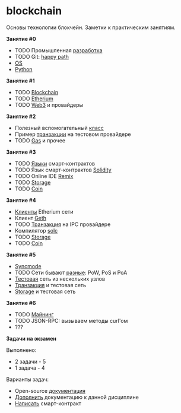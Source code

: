 # blockchain

Основы технологии блокчейн. Заметки к практическим занятиям.

**Занятие #0**

- TODO Промышленная [разработка](00/development.md)
- TODO Git: [happy path](00/git.md)
- [OS](00/os.md)
- [Python](00/python.md)

**Занятие #1**

- TODO [Blockchain](01/blockchain.md)
- TODO [Etherium](01/etherium.md) 
- TODO [Web3](01/web3.md) и провайдеры

**Занятие #2**

- Полезный вспомогательный [класс](02/wrapper.md)
- Пример [транзакции](02/transaction.md) на тестовом провайдере
- TODO [Gas](02/gas.md) и прочее

**Занятие #3**

- TODO [Языки](03/contract.md) смарт-контрактов 
- TODO Язык смарт-контрактов [Solidity](03/solidity.md)
- TODO Online IDE [Remix](03/remix.md)
- TODO [Storage](03/storage.md)
- TODO [Coin](03/coin.md)

**Занятие #4**

- [Клиенты](04/client.md) Etherium сети
- Клиент [Geth](04/geth.md)
- TODO [Транзакция](04/transaction.md) на IPC провайдере
- Компилятор [solc](04/solc.md)
- TODO [Storage](04/storage.md)
- TODO [Coin](04/coin.md)

**Занятие #5**

- [Syncmode](05/sync.md)
- TODO Сети бывают [разные](05/protocol.md): PoW, PoS и PoA
- [Тестовая](05/testnet.md) сеть из нескольких узлов
- [Транзакция](05/transaction.md) и тестовая сеть
- [Storage](05/storage.md) и тестовая сеть

**Занятие #6**

- TODO [Майнинг](06/mining.md)
- TODO JSON-RPC: вызываем методы curl'ом
- ???

**Задачи на экзамен**

Выполнено:
- 2 задачи - 5
- 1 задача - 4

Варианты задач:
- Open-source [документация](tasks/open.md)
- [Дополнить](tasks/doc.md) документацию к данной дисциплине
- [Написать](tasks/contract.md) смарт-контракт
